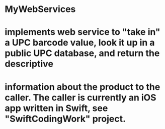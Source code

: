 # MyWebServices
# implements web service to "take in" a UPC barcode value, look it up in a public UPC database, and return the descriptive
#   information about the product to the caller.  The caller is currently an iOS app written in Swift, see "SwiftCodingWork" project.
